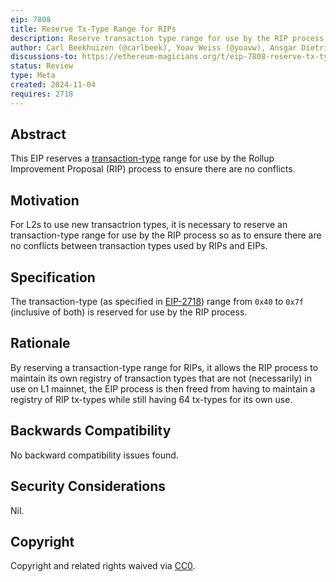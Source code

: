 ```yaml
---
eip: 7808
title: Reserve Tx-Type Range for RIPs
description: Reserve transaction type range for use by the RIP process
author: Carl Beekhuizen (@carlbeek), Yoav Weiss (@yoavw), Ansgar Dietrichs (@adietrichs)
discussions-to: https://ethereum-magicians.org/t/eip-7808-reserve-tx-type-range-for-rips/21587
status: Review
type: Meta
created: 2024-11-04
requires: 2718
---
```


## Abstract

This EIP reserves a [transaction-type](./eip-2718.md) range for use by the Rollup Improvement Proposal (RIP) process to ensure there are no conflicts.

## Motivation

For L2s to use new transactrion types, it is necessary to reserve an transaction-type range for use by the RIP process so as to ensure there are no conflicts between transaction types used by RIPs and EIPs.

## Specification

The transaction-type (as specified in [EIP-2718](./eip-2718)) range from `0x40` to `0x7f` (inclusive of both) is reserved for use by the RIP process.

## Rationale

By reserving a transaction-type range for RIPs, it allows the RIP process to maintain its own registry of transaction types that are not (necessarily) in use on L1 mainnet, the EIP process is then freed from having to maintain a registry of RIP tx-types while still having 64 tx-types for its own use.

## Backwards Compatibility

No backward compatibility issues found.

## Security Considerations

Nil.

## Copyright

Copyright and related rights waived via [CC0](../LICENSE.md).
